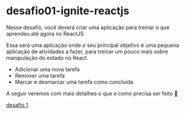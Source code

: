 # desafio01-ignite-reactjs

Nesse desafio, você deverá criar uma aplicação para treinar o que aprendeu até agora no ReactJS

Essa será uma aplicação onde o seu principal objetivo é uma pequena aplicação de atividades a fazer, para treinar um pouco mais sobre manipulação do estado no React.

- Adicionar uma nova tarefa
- Remover uma tarefa
- Marcar e desmarcar uma tarefa como concluída

A seguir veremos com mais detalhes o que e como precisa ser feito 🚀

[desafio 1](https://www.notion.so/Desafio-01-Conceitos-do-React-51e4099a6e2f4d4bae94f9fe75bb769d)
